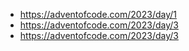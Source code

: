 - https://adventofcode.com/2023/day/1
- https://adventofcode.com/2023/day/3
- https://adventofcode.com/2023/day/3
